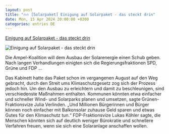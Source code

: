 ```yaml
---
layout: post
title: "🔥🔥 [Solarpaket] Einigung auf Solarpaket - das steckt drin"
date: Mon, 15 Apr 2024 20:00:00 +0200
categories: entries DE
---
```

[Einigung auf Solarpaket - das steckt drin](https://ga.de/news/wirtschaft/ueberregional/einigung-auf-solarpaket-das-steckt-drin_aid-110733777)

![Einigung auf Solarpaket - das steckt drin](https://ga.de/imgs/93/1/9/8/9/4/7/0/4/9/tok_8eddcbe60137f255db8052195b2612a8/w1200_h630_x1022_y752_urn_newsml_dpa_com_20090101_240415-99-683878-v2-s2048-8048da2db0a3dabc.jpeg)

Die Ampel-Koalition will dem Ausbau der Solarenergie einen Schub geben. Nach langen Verhandlungen einigten sich die Regierungsfraktionen SPD, Grüne und FDP ...

Das Kabinett hatte das Paket schon im vergangenen August auf den Weg gebracht, durch den Streit ums Klimaschutzgesetz zog sich der Prozess jedoch hin. Um den Ausbau zu erleichtern und damit zu beschleunigen, sind verschiedenste Maßnahmen enthalten. Kommunen könnten etwa einfacher und schneller Wind- und Solarparks planen und umsetzen, sagte Grünen-Fraktionsvize Julia Verlinden. „Und Millionen Bürgerinnen und Bürger können noch einfacher mit Balkonsolar zuhause Geld sparen und etwas Gutes für den Klimaschutz tun.“ FDP-Fraktionsvize Lukas Köhler sagte, die Menschen könnten sich auf deutlich weniger Bürokratie und schnellere Verfahren freuen, wenn sie sich eine Solaranlage anschaffen wollen.

